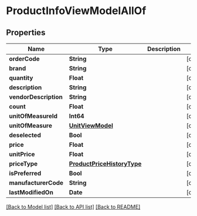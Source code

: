 # ProductInfoViewModelAllOf

## Properties
Name | Type | Description | Notes
------------ | ------------- | ------------- | -------------
**orderCode** | **String** |  | [optional] 
**brand** | **String** |  | [optional] 
**quantity** | **Float** |  | [optional] 
**description** | **String** |  | [optional] 
**vendorDescription** | **String** |  | [optional] 
**count** | **Float** |  | [optional] 
**unitOfMeasureId** | **Int64** |  | [optional] 
**unitOfMeasure** | [**UnitViewModel**](UnitViewModel.md) |  | [optional] 
**deselected** | **Bool** |  | [optional] 
**price** | **Float** |  | [optional] 
**unitPrice** | **Float** |  | [optional] 
**priceType** | [**ProductPriceHistoryType**](ProductPriceHistoryType.md) |  | [optional] 
**isPreferred** | **Bool** |  | [optional] 
**manufacturerCode** | **String** |  | [optional] 
**lastModifiedOn** | **Date** |  | [optional] 

[[Back to Model list]](../README.md#documentation-for-models) [[Back to API list]](../README.md#documentation-for-api-endpoints) [[Back to README]](../README.md)


